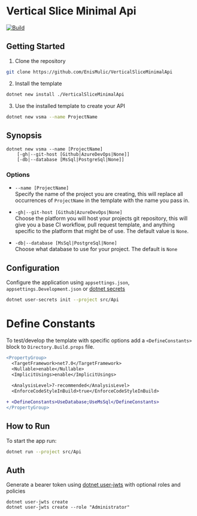 # Vertical Slice Minimal Api

[![Build](https://github.com/EnisMulic/VerticalSliceMinimalApi/actions/workflows/ci.yml/badge.svg)](https://github.com/EnisMulic/VerticalSliceMinimalApi/actions/workflows/ci.yml)

## Getting Started

1. Clone the repository

```sh
git clone https://github.com/EnisMulic/VerticalSliceMinimalApi
```

2. Install the template

```sh
dotnet new install ./VerticalSliceMinimalApi
```

3. Use the installed template to create your API

```sh
dotnet new vsma --name ProjectName
```

## Synopsis

```
dotnet new vsma --name [ProjectName]
    [-gh|--git-host [Github|AzureDevOps|None]]
    [-db|--database [MsSql|PostgreSql|None]]
```

### Options

- `--name [ProjectName]`  
  Specify the name of the project you are creating, this will replace all occurrences of `ProjectName` in the template with the name you pass in.

- `-gh|--git-host [Github|AzureDevOps|None]`  
  Choose the platform you will host your projects git repository, this will give you a base CI workflow, pull request template, and anything specific to the platform that might be of use. The default value is `None`.
- `-db|--database [MsSql|PostgreSql|None]`  
  Choose what database to use for your project. The default is `None`

## Configuration

Configure the application using `appsettings.json`, `appsettings.Development.json` or [dotnet secrets](https://learn.microsoft.com/en-us/aspnet/core/security/app-secrets?view=aspnetcore-7.0&tabs=windows)

```sh
dotnet user-secrets init --project src/Api
```

# Define Constants

To test/develop the template with specific options add a `<DefineConstants>` block to `Directory.Build.props` file.

```diff
<PropertyGroup>
  <TargetFramework>net7.0</TargetFramework>
  <Nullable>enable</Nullable>
  <ImplicitUsings>enable</ImplicitUsings>
  
  <AnalysisLevel>7-recommended</AnalysisLevel>
  <EnforceCodeStyleInBuild>true</EnforceCodeStyleInBuild>

+ <DefineConstants>UseDatabase;UseMsSql</DefineConstants>
</PropertyGroup>
```

## How to Run

To start the app run:

```sh
dotnet run --project src/Api
```

## Auth

Generate a bearer token using [dotnet user-jwts](https://learn.microsoft.com/en-us/aspnet/core/security/authentication/jwt-authn?view=aspnetcore-7.0&tabs=windows) with optional roles and policies

```
dotnet user-jwts create
dotnet user-jwts create --role "Administrator"
```
